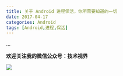 ```yaml
---
title: 关于 Android 进程保活，你所需要知道的一切
date: 2017-04-17
categories: Android
tags: [Android,进程,保活]
---
```


...

<!-- more -->

**欢迎关注我的微信公众号：技术视界**

![](https://diycode.b0.upaiyun.com/photo/2017/a3fc893f2cf4d4ab33ac32666d00a793.jpg)
